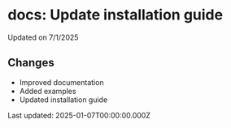 # docs: Update installation guide

Updated on 7/1/2025

## Changes
- Improved documentation
- Added examples
- Updated installation guide

Last updated: 2025-01-07T00:00:00.000Z